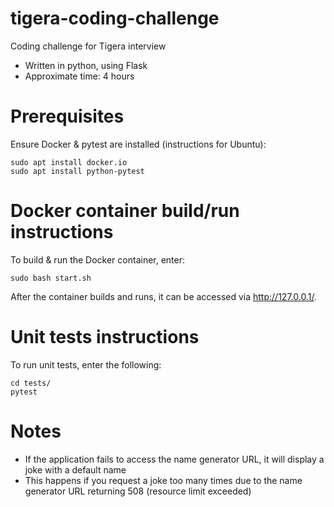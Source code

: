 # tigera-coding-challenge
Coding challenge for Tigera interview

- Written in python, using Flask
- Approximate time: 4 hours

# Prerequisites
Ensure Docker & pytest are installed (instructions for Ubuntu):
```
sudo apt install docker.io
sudo apt install python-pytest
```

# Docker container build/run instructions
To build & run the Docker container, enter:
```
sudo bash start.sh
```
After the container builds and runs, it can be accessed via http://127.0.0.1/.

# Unit tests instructions
To run unit tests, enter the following:
```
cd tests/
pytest
```

# Notes
- If the application fails to access the name generator URL, it will display a joke with a default name
- This happens if you request a joke too many times due to the name generator URL returning 508 (resource limit exceeded)
